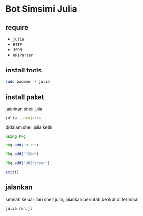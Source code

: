 # Bot Simsimi Julia

## require

- `julia`
- `HTTP`
- `JSON`
- `URIParser`

## install tools

```bash
sudo pacman -S julia
```

## install paket

jalankan shell julia

```bash
julia --project=.
```

didalam shell julia ketik

```julia
using Pkg
```

```julia
Pkg.add("HTTP")
```

```julia
Pkg.add("JSON")
```

```julia
Pkg.add("URIParser")
```

```julia
exit()
```

## jalankan

setelah keluar dari shell julia, jalankan perintah berikut di terminal

```bash
julia run.jl
```
